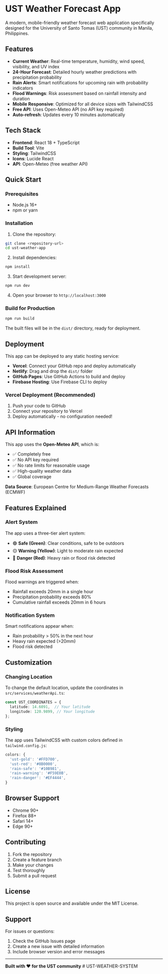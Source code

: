 # UST Weather Forecast App

A modern, mobile-friendly weather forecast web application specifically designed for the University of Santo Tomas (UST) community in Manila, Philippines.

## Features

- **Current Weather**: Real-time temperature, humidity, wind speed, visibility, and UV index
- **24-Hour Forecast**: Detailed hourly weather predictions with precipitation probability
- **Rain Alerts**: Smart notifications for upcoming rain with probability indicators
- **Flood Warnings**: Risk assessment based on rainfall intensity and duration
- **Mobile Responsive**: Optimized for all device sizes with TailwindCSS
- **Free API**: Uses Open-Meteo API (no API key required)
- **Auto-refresh**: Updates every 10 minutes automatically

## Tech Stack

- **Frontend**: React 18 + TypeScript
- **Build Tool**: Vite
- **Styling**: TailwindCSS
- **Icons**: Lucide React
- **API**: Open-Meteo (free weather API)

## Quick Start

### Prerequisites

- Node.js 16+ 
- npm or yarn

### Installation

1. Clone the repository:
```bash
git clone <repository-url>
cd ust-weather-app
```

2. Install dependencies:
```bash
npm install
```

3. Start development server:
```bash
npm run dev
```

4. Open your browser to `http://localhost:3000`

### Build for Production

```bash
npm run build
```

The built files will be in the `dist/` directory, ready for deployment.

## Deployment

This app can be deployed to any static hosting service:

- **Vercel**: Connect your GitHub repo and deploy automatically
- **Netlify**: Drag and drop the `dist/` folder
- **GitHub Pages**: Use GitHub Actions to build and deploy
- **Firebase Hosting**: Use Firebase CLI to deploy

### Vercel Deployment (Recommended)

1. Push your code to GitHub
2. Connect your repository to Vercel
3. Deploy automatically - no configuration needed!

## API Information

This app uses the **Open-Meteo API**, which is:
- ✅ Completely free
- ✅ No API key required
- ✅ No rate limits for reasonable usage
- ✅ High-quality weather data
- ✅ Global coverage

**Data Source**: European Centre for Medium-Range Weather Forecasts (ECMWF)

## Features Explained

### Alert System

The app uses a three-tier alert system:

- 🟢 **Safe (Green)**: Clear conditions, safe to be outdoors
- 🟡 **Warning (Yellow)**: Light to moderate rain expected
- 🔴 **Danger (Red)**: Heavy rain or flood risk detected

### Flood Risk Assessment

Flood warnings are triggered when:
- Rainfall exceeds 20mm in a single hour
- Precipitation probability exceeds 80%
- Cumulative rainfall exceeds 20mm in 6 hours

### Notification System

Smart notifications appear when:
- Rain probability > 50% in the next hour
- Heavy rain expected (>20mm)
- Flood risk detected

## Customization

### Changing Location

To change the default location, update the coordinates in `src/services/weatherApi.ts`:

```typescript
const UST_COORDINATES = {
  latitude: 14.6091,  // Your latitude
  longitude: 120.9899, // Your longitude
};
```

### Styling

The app uses TailwindCSS with custom colors defined in `tailwind.config.js`:

```javascript
colors: {
  'ust-gold': '#FFD700',
  'ust-red': '#8B0000',
  'rain-safe': '#10B981',
  'rain-warning': '#F59E0B',
  'rain-danger': '#EF4444',
}
```

## Browser Support

- Chrome 90+
- Firefox 88+
- Safari 14+
- Edge 90+

## Contributing

1. Fork the repository
2. Create a feature branch
3. Make your changes
4. Test thoroughly
5. Submit a pull request

## License

This project is open source and available under the MIT License.

## Support

For issues or questions:
1. Check the GitHub Issues page
2. Create a new issue with detailed information
3. Include browser version and error messages

---

**Built with ❤️ for the UST community**
#   U S T - W E A T H E R - S Y S T E M  
 